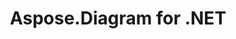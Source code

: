 ---
title: Aspose.Diagram for .NET
type: docs
weight: 10
url: /zh/net/
keywords: "Aspose.Diagram for .NET, Aspose Diagram, Aspose API Reference."
description: Aspose.Diagram 利用 Microsoft Office Visio 提供的高级功能来操作服务器上的 Visio 图表。
is_root: true
---